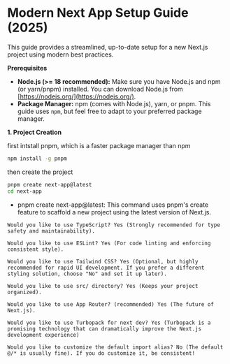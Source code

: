 # Modern Next App Setup Guide (2025)

This guide provides a streamlined, up-to-date setup for a new Next.js project using modern best practices.

**Prerequisites**

- **Node.js (>= 18 recommended):** Make sure you have Node.js and npm (or yarn/pnpm) installed. You can download Node.js from [https://nodejs.org/](https://nodejs.org/).
- **Package Manager:** npm (comes with Node.js), yarn, or pnpm. This guide uses `npm`, but feel free to adapt to your preferred package manager.

**1. Project Creation**

first intstall pnpm, which is a faster package manager than npm

```bash
npm install -g pnpm
```

then create the project

```bash
pnpm create next-app@latest
cd next-app
```

- pnpm create next-app@latest: This command uses pnpm's create feature to scaffold a new project using the latest version of Next.js.

```
Would you like to use TypeScript? Yes (Strongly recommended for type safety and maintainability).

Would you like to use ESLint? Yes (For code linting and enforcing consistent style).

Would you like to use Tailwind CSS? Yes (Optional, but highly recommended for rapid UI development. If you prefer a different styling solution, choose "No" and set it up later).

Would you like to use src/ directory? Yes (Keeps your project organized).

Would you like to use App Router? (recommended) Yes (The future of Next.js).

Would you like to use Turbopack for next dev? Yes (Turbopack is a promising technology that can dramatically improve the Next.js development experience)

Would you like to customize the default import alias? No (The default @/* is usually fine). If you do customize it, be consistent!
```
